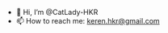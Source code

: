 - 👋 Hi, I’m @CatLady-HKR
- 📫 How to reach me: keren.hkr@gmail.com

<!---
CatLady-HKR/CatLady-HKR is a ✨ special ✨ repository because its `README.md` (this file) appears on your GitHub profile.
You can click the Preview link to take a look at your changes.
--->
